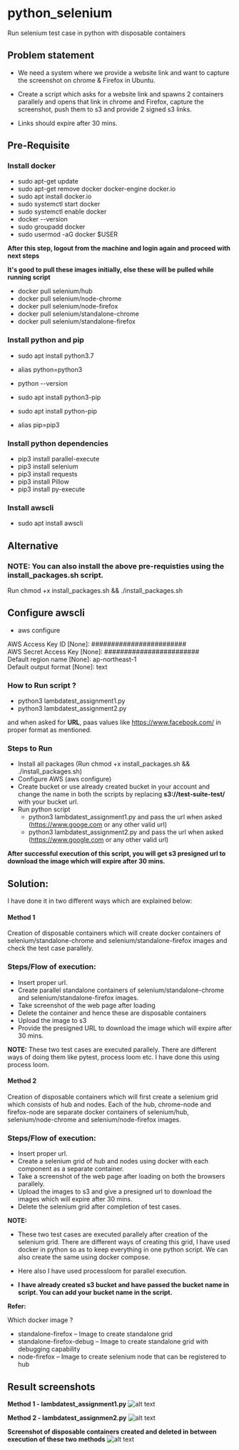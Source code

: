 # python_selenium
Run selenium test case in python with disposable containers


## Problem statement
- We need a system where we provide a website link and want to capture the screenshot on chrome & Firefox in Ubuntu.

- Create a script which asks for a website link and spawns 2 containers parallely and opens that link in chrome  and Firefox, capture the screenshot, push them to s3 and provide 2 signed s3 links.

- Links should expire after 30 mins.



## Pre-Requisite 

### Install docker

- sudo apt-get update
- sudo apt-get remove docker docker-engine docker.io
- sudo apt install docker.io
- sudo systemctl start docker
- sudo systemctl enable docker
- docker --version
- sudo groupadd docker
- sudo usermod -aG docker $USER

**After this step, logout from the machine and login again and proceed with next steps**

**It's good to pull these images initially, else these will be pulled while running script**

- docker pull selenium/hub
- docker pull selenium/node-chrome
- docker pull selenium/node-firefox
- docker pull selenium/standalone-chrome
- docker pull selenium/standalone-firefox



### Install python and pip 

- sudo apt install python3.7
- alias python=python3
- python --version 

- sudo apt install python3-pip
- sudo apt install python-pip
- alias pip=pip3


### Install python dependencies
- pip3 install parallel-execute
- pip3 install selenium
- pip3 install requests
- pip3 install Pillow
- pip3 install py-execute


### Install awscli
- sudo apt install awscli


## Alternative

### NOTE: You can also install the above pre-requisties using the install_packages.sh script.
Run chmod +x install_packages.sh && ./install_packages.sh 

## Configure awscli 

- aws configure

AWS Access Key ID [None]: ########################\
AWS Secret Access Key [None]: ########################\
Default region name [None]: ap-northeast-1\
Default output format [None]: text


### How to Run script ?
- python3 lambdatest_assignment1.py
- python3 lambdatest_assignment2.py

and when asked for **URL**, paas values like  https://www.facebook.com/ in proper format as mentioned.


### Steps to Run

- Install all packages (Run chmod +x install_packages.sh && ./install_packages.sh)
- Configure AWS (aws configure)
- Create bucket or use already created bucket in your account and change the name in both the scripts by replacing **s3://test-suite-test/** with your bucket url.
- Run python script 
  - python3 lambdatest_assignment1.py and pass the url when asked (https://www.googe.com or any other valid url)
  - python3 lambdatest_assignment2.py and pass the url when asked (https://www.google.com or any other valid url)



**After successful execution of this script, you will get s3 presigned url to download the image which will expire after 30 mins.**

## Solution:
I have done it in two different ways which are explained below: 


#### Method 1

Creation of disposable containers which will create docker containers of selenium/standalone-chrome and selenium/standalone-firefox images and check the test case parallely.


### Steps/Flow of execution:

- Insert proper url.
- Create parallel standalone containers of selenium/standalone-chrome and selenium/standalone-firefox images.
- Take screenshot of the web page after loading
- Delete the container and hence these are disposable containers
- Upload the image to s3
- Provide the presigned URL to download the image which will expire after 30 mins.  
  


**NOTE:** These two test cases are executed parallely. There are different ways of doing them like pytest, process loom etc. I have done this using process loom. 





#### Method 2

Creation of disposable containers which will first create a selenium grid which consists of hub and nodes. Each of the hub, chrome-node and firefox-node are separate docker containers of selenium/hub, selenium/node-chrome and selenium/node-firefox images.


### Steps/Flow of execution:

- Insert proper url.
- Create a selenium grid of hub and nodes using docker with each component as a separate container.
- Take a screenshot of the web page after loading on both the browsers parallely.
- Upload the images to s3 and give a presigned url to download the images which will expire after 30 mins.
- Delete the selenium grid after completion of test cases.

**NOTE:** 

- These two test cases are executed parallely after creation of the selenium grid. There are different ways of creating this grid, I have used docker in python so as to keep everything in one python script. We can also create the same using docker compose. 

- Here also I have used processloom for parallel execution. 

- **I have already created s3 bucket and have passed the bucket name in script. You can add your bucket name in the script.** 

**Refer:**

Which docker image ?

- standalone-firefox – Image to create standalone grid
- standalone-firefox-debug – Image to create standalone grid with debugging capability
- node-firefox – Image to create selenium node that can be registered to hub


## Result screenshots

**Method 1 - lambdatest_assignment1.py**
![alt text](https://github.com/sssachinsharma52/python_selenium/blob/master/Screenshot%20at%20Aug%2004%2015-34-20.png)

**Method 2 - lambdatest_assignmen2.py**
![alt text](https://github.com/sssachinsharma52/python_selenium/blob/master/Screenshot%20at%20Aug%2004%2015-36-05.png)

**Screenshot of disposable containers created and deleted in between execution of these two methods**
![alt text](https://github.com/sssachinsharma52/python_selenium/blob/master/Screenshot%20at%20Aug%2004%2016-09-36.png)



